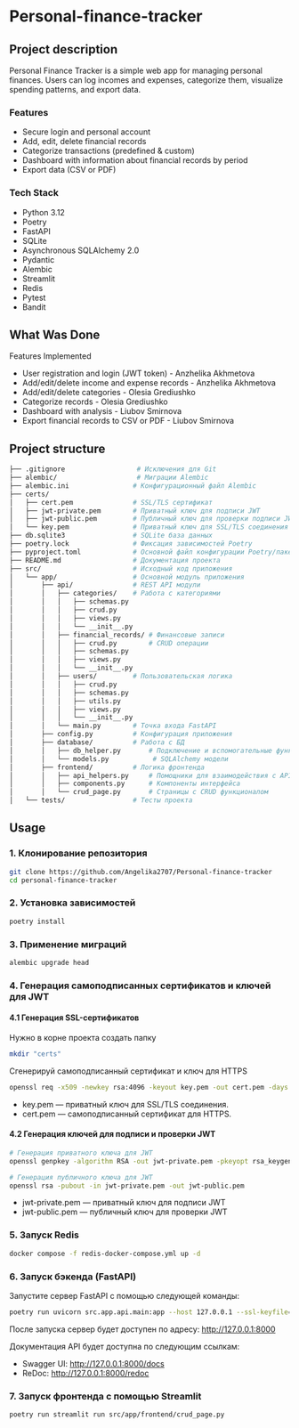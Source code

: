 # Personal-finance-tracker
## Project description

Personal Finance Tracker is a simple web app for managing personal finances. 
Users can log incomes and expenses, categorize them, visualize spending patterns, and export data.

### Features
- Secure login and personal account
- Add, edit, delete financial records
- Categorize transactions (predefined & custom)
- Dashboard with information about financial records by period
- Export data (CSV or PDF)

### Tech Stack
- Python 3.12
- Poetry
- FastAPI
- SQLite
- Asynchronous SQLAlchemy 2.0
- Pydantic
- Alembic
- Streamlit
- Redis
- Pytest
- Bandit

## What Was Done

Features Implemented
- User registration and login (JWT token) - Anzhelika Akhmetova
- Add/edit/delete income and expense records - Anzhelika Akhmetova
- Add/edit/delete categories - Olesia Grediushko
- Categorize records - Olesia Grediushko
- Dashboard with analysis - Liubov Smirnova
- Export financial records to CSV or PDF - Liubov Smirnova

## Project structure
```bash
├── .gitignore                  # Исключения для Git
├── alembic/                    # Миграции Alembic
├── alembic.ini                # Конфигурационный файл Alembic
├── certs/
│   ├── cert.pem               # SSL/TLS сертификат
│   ├── jwt-private.pem        # Приватный ключ для подписи JWT
│   ├── jwt-public.pem         # Публичный ключ для проверки подписи JWT
│   └── key.pem                # Приватный ключ для SSL/TLS соединения
├── db.sqlite3                 # SQLite база данных
├── poetry.lock                # Фиксация зависимостей Poetry
├── pyproject.toml             # Основной файл конфигурации Poetry/пакета
├── README.md                  # Документация проекта
├── src/                       # Исходный код приложения
│   └── app/                   # Основной модуль приложения
│       ├── api/               # REST API модули
│       │   ├── categories/    # Работа с категориями
│       │   │   ├── schemas.py
│       │   │   ├── crud.py
│       │   │   ├── views.py
│       │   │   └── __init__.py
│       │   ├── financial_records/ # Финансовые записи
│       │   │   ├── crud.py        # CRUD операции
│       │   │   ├── schemas.py
│       │   │   ├── views.py
│       │   │   └── __init__.py
│       │   ├── users/         # Пользовательская логика
│       │   │   ├── crud.py
│       │   │   ├── schemas.py
│       │   │   ├── utils.py
│       │   │   ├── views.py
│       │   │   └── __init__.py
│       │   └── main.py        # Точка входа FastAPI
│       ├── config.py          # Конфигурация приложения
│       ├── database/          # Работа с БД
│       │   ├── db_helper.py       # Подключение и вспомогательные функции
│       │   └── models.py           # SQLAlchemy модели
│       ├── frontend/          # Логика фронтенда
│       │   ├── api_helpers.py     # Помощники для взаимодействия с API
│       │   ├── components.py      # Компоненты интерфейса
│       │   └── crud_page.py       # Страницы с CRUD функционалом
│   └── tests/                 # Тесты проекта
```

## Usage
### 1. Клонирование репозитория
```bash
git clone https://github.com/Angelika2707/Personal-finance-tracker
cd personal-finance-tracker
```
### 2. Установка зависимостей
```bash
poetry install
```

### 3. Применение миграций
```bash
alembic upgrade head
```
### 4. Генерация самоподписанных сертификатов и ключей для JWT

#### 4.1 Генерация SSL-сертификатов

Нужно в корне проекта создать папку

```bash
mkdir "certs"
```

Сгенерируй самоподписанный сертификат и ключ для HTTPS

```bash
openssl req -x509 -newkey rsa:4096 -keyout key.pem -out cert.pem -days 365 -nodes
```

- key.pem — приватный ключ для SSL/TLS соединения.
- cert.pem — самоподписанный сертификат для HTTPS.

#### 4.2 Генерация ключей для подписи и проверки JWT

```bash
# Генерация приватного ключа для JWT
openssl genpkey -algorithm RSA -out jwt-private.pem -pkeyopt rsa_keygen_bits:2048

# Генерация публичного ключа для JWT
openssl rsa -pubout -in jwt-private.pem -out jwt-public.pem
```

- jwt-private.pem — приватный ключ для подписи JWT
- jwt-public.pem — публичный ключ для проверки JWT

### 5. Запуск Redis

```bash
docker compose -f redis-docker-compose.yml up -d
```

### 6. Запуск бэкенда (FastAPI)
Запустите сервер FastAPI с помощью следующей команды:

```bash
poetry run uvicorn src.app.api.main:app --host 127.0.0.1 --ssl-keyfile=certs/key.pem --ssl-certfile=certs/cert.pem --reload
```
После запуска сервер будет доступен по адресу: http://127.0.0.1:8000

Документация API будет доступна по следующим ссылкам:
- Swagger UI: http://127.0.0.1:8000/docs
- ReDoc: http://127.0.0.1:8000/redoc

### 7. Запуск фронтенда с помощью Streamlit
```bash
poetry run streamlit run src/app/frontend/crud_page.py
```